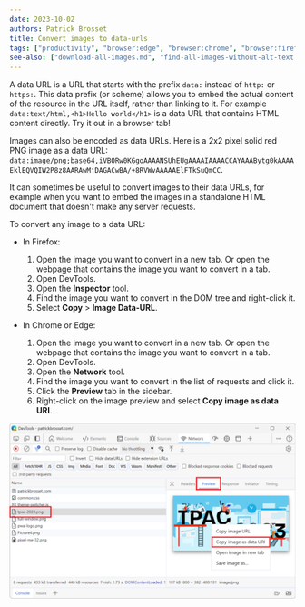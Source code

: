 ```yaml
---
date: 2023-10-02
authors: Patrick Brosset
title: Convert images to data-urls
tags: ["productivity", "browser:edge", "browser:chrome", "browser:firefox"]
see-also: ["download-all-images.md", "find-all-images-without-alt-text.md"]
---
```

A data URL is a URL that starts with the prefix `data:` instead of `http:` or `https:`. This data prefix (or scheme) allows you to embed the actual content of the resource in the URL itself, rather than linking to it. For example `data:text/html,<h1>Hello world</h1>` is a data URL that contains HTML content directly. Try it out in a browser tab!

Images can also be encoded as data URLs. Here is a 2x2 pixel solid red PNG image as a data URL: `data:image/png;base64,iVBORw0KGgoAAAANSUhEUgAAAAIAAAACCAYAAABytg0kAAAAEklEQVQIW2P8z8AARAwMjDAGACwBA/+8RVWvAAAAAElFTkSuQmCC`.

It can sometimes be useful to convert images to their data URLs, for example when you want to embed the images in a standalone HTML document that doesn't make any server requests.

To convert any image to a data URL:

* In Firefox:

    1. Open the image you want to convert in a new tab. Or open the webpage that contains the image you want to convert in a tab.
    1. Open DevTools.
    1. Open the **Inspector** tool.
    1. Find the image you want to convert in the DOM tree and right-click it.
    1. Select **Copy** > **Image Data-URL**.

* In Chrome or Edge:

    1. Open the image you want to convert in a new tab. Or open the webpage that contains the image you want to convert in a tab.
    1. Open DevTools.
    1. Open the **Network** tool.
    1. Find the image you want to convert in the list of requests and click it.
    1. Click the **Preview** tab in the sidebar.
    1. Right-click on the image preview and select **Copy image as data URI**.

![The Network tool in Edge, an image is selected, the Preview tab is open, and the right-click menu shows the copy image as data URI item](../../assets/img/convert-image-to-data-url.png)
